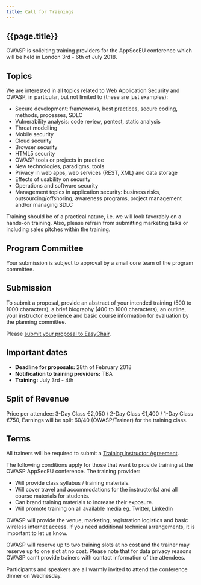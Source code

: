 ```yaml
---
title: Call for Trainings
---
```


## {{page.title}}


OWASP is soliciting training providers for the AppSecEU conference which will be held in London 3rd - 6th of July 2018.

## Topics

We are interested in all topics related to Web Application Security and OWASP, in particular, but not limited to (these are just examples):

* Secure development: frameworks, best practices, secure coding, methods, processes, SDLC
* Vulnerability analysis: code review, pentest, static analysis
* Threat modelling
* Mobile security
* Cloud security
* Browser security
* HTML5 security
* OWASP tools or projects in practice
* New technologies, paradigms, tools
* Privacy in web apps, web services (REST, XML) and data storage
* Effects of usability on security
* Operations and software security
* Management topics in application security: business risks, outsourcing/offshoring, awareness programs, project management and/or managing SDLC

Training should be of a practical nature, i.e. we will look favorably on a hands-on training. Also, please refrain from submitting marketing talks or including sales pitches within the training.

## Program Committee

Your submission is subject to approval by a small core team of the program committee.

## Submission

To submit a proposal, provide an abstract of your intended training (500 to 1000 characters), a brief biography (400 to 1000 characters), an outline, your instructor experience and basic course information for evaluation by the planning committee.

Please [submit your proposal to EasyChair](https://easychair.org/conferences/?conf=appseceu2018).

## Important dates

* **Deadline for proposals:** 28th of February 2018
* **Notification to training providers:** TBA
* **Training:** July 3rd - 4th

## Split of Revenue

Price per attendee: 3-Day Class €2,050 / 2-Day Class €1,400 / 1-Day Class €750, Earnings will be split 60/40 (OWASP/Trainer) for the training class.

## Terms

All trainers will be required to submit a [Training Instructor Agreement](https://2018.appsec.eu/docs/Training_Instructor_Agreement.pdf).

The following conditions apply for those that want to provide training at the OWASP AppSecEU conference. The training provider:

* Will provide class syllabus / training materials.
* Will cover travel and accommodations for the instructor(s) and all course materials for students.
* Can brand training materials to increase their exposure.
* Will promote training on all available media eg. Twitter, Linkedin

OWASP will provide the venue, marketing, registration logistics and basic wireless internet access. If you need additional technical arrangements, it is important to let us know.

OWASP will reserve up to two training slots at no cost and the trainer may reserve up to one slot at no cost. Please note that for data privacy reasons OWASP can’t provide trainers with contact information of the attendees.

Participants and speakers are all warmly invited to attend the conference dinner on Wednesday.
